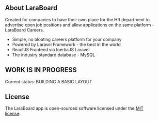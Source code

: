 ## About LaraBoard

Created for companies to have their own place for the HR department to advertise open job positions and allow applications on the same platform - LaraBoard Careers.

-   Simple, no bloating careers platform for your company
-   Powered by Laravel Framework - the best in the world
-   ReactJS Frontend via InertiaJS Laravel
-   The industry standard database - MySQL

## WORK IS IN PROGRESS

Current status: BUILDING A BASIC LAYOUT

## License

The LaraBoard app is open-sourced software licensed under the [MIT license](https://opensource.org/licenses/MIT).
